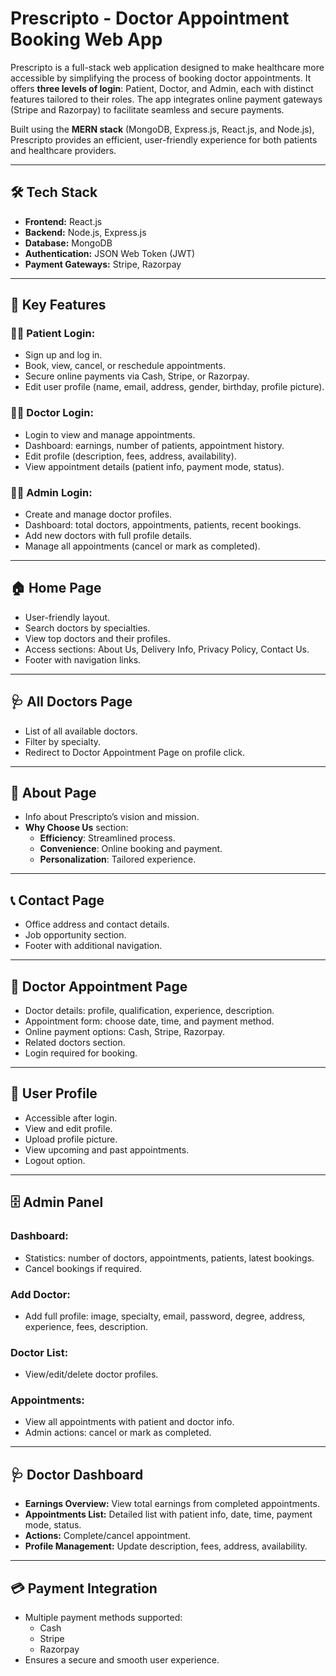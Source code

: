 # Prescripto - Doctor Appointment Booking Web App

Prescripto is a full-stack web application designed to make healthcare more accessible by simplifying the process of booking doctor appointments. It offers **three levels of login**: Patient, Doctor, and Admin, each with distinct features tailored to their roles. The app integrates online payment gateways (Stripe and Razorpay) to facilitate seamless and secure payments.

Built using the **MERN stack** (MongoDB, Express.js, React.js, and Node.js), Prescripto provides an efficient, user-friendly experience for both patients and healthcare providers.

---

## 🛠️ Tech Stack

- **Frontend:** React.js  
- **Backend:** Node.js, Express.js  
- **Database:** MongoDB  
- **Authentication:** JSON Web Token (JWT)  
- **Payment Gateways:** Stripe, Razorpay  

---

## 🔑 Key Features

### 🧑‍⚕️ Patient Login:
- Sign up and log in.
- Book, view, cancel, or reschedule appointments.
- Secure online payments via Cash, Stripe, or Razorpay.
- Edit user profile (name, email, address, gender, birthday, profile picture).

### 👨‍⚕️ Doctor Login:
- Login to view and manage appointments.
- Dashboard: earnings, number of patients, appointment history.
- Edit profile (description, fees, address, availability).
- View appointment details (patient info, payment mode, status).

### 👩‍💼 Admin Login:
- Create and manage doctor profiles.
- Dashboard: total doctors, appointments, patients, recent bookings.
- Add new doctors with full profile details.
- Manage all appointments (cancel or mark as completed).

---

## 🏠 Home Page
- User-friendly layout.
- Search doctors by specialties.
- View top doctors and their profiles.
- Access sections: About Us, Delivery Info, Privacy Policy, Contact Us.
- Footer with navigation links.

---

## 🩺 All Doctors Page
- List of all available doctors.
- Filter by specialty.
- Redirect to Doctor Appointment Page on profile click.

---

## 📄 About Page
- Info about Prescripto’s vision and mission.
- **Why Choose Us** section:
  - **Efficiency**: Streamlined process.
  - **Convenience**: Online booking and payment.
  - **Personalization**: Tailored experience.

---

## 📞 Contact Page
- Office address and contact details.
- Job opportunity section.
- Footer with additional navigation.

---

## 📅 Doctor Appointment Page
- Doctor details: profile, qualification, experience, description.
- Appointment form: choose date, time, and payment method.
- Online payment options: Cash, Stripe, Razorpay.
- Related doctors section.
- Login required for booking.

---

## 👤 User Profile
- Accessible after login.
- View and edit profile.
- Upload profile picture.
- View upcoming and past appointments.
- Logout option.

---

## 🗄️ Admin Panel

### Dashboard:
- Statistics: number of doctors, appointments, patients, latest bookings.
- Cancel bookings if required.

### Add Doctor:
- Add full profile: image, specialty, email, password, degree, address, experience, fees, description.

### Doctor List:
- View/edit/delete doctor profiles.

### Appointments:
- View all appointments with patient and doctor info.
- Admin actions: cancel or mark as completed.

---

## 🩺 Doctor Dashboard
- **Earnings Overview:** View total earnings from completed appointments.
- **Appointments List:** Detailed list with patient info, date, time, payment mode, status.
- **Actions:** Complete/cancel appointment.
- **Profile Management:** Update description, fees, address, availability.

---

## 💳 Payment Integration
- Multiple payment methods supported:
  - Cash
  - Stripe
  - Razorpay
- Ensures a secure and smooth user experience.
